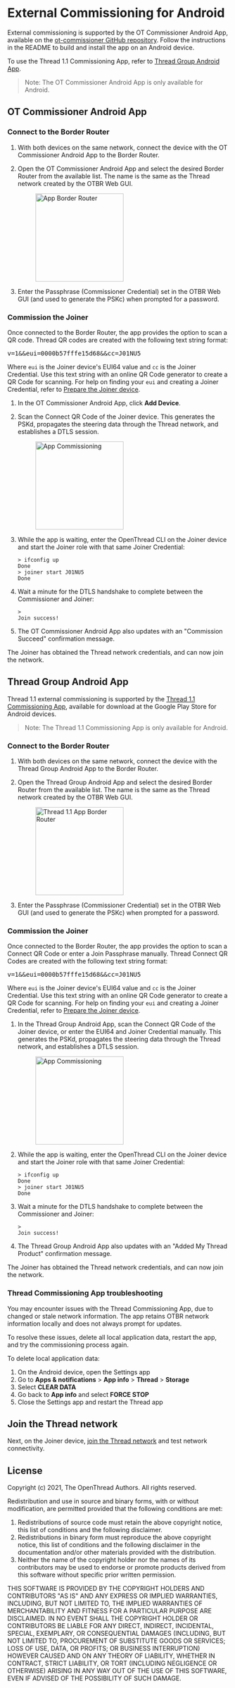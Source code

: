 # External Commissioning for Android

External commissioning is supported by the OT Commissioner Android App, available
on the [ot-commissioner GitHub repository](https://github.com/openthread/ot-commissioner/tree/master/android). Follow the instructions
in the README to build and install the app on an Android device.

To use the Thread 1.1 Commissioning App, refer to [Thread Group Android App](#thread-group-android-app).

> Note: The OT Commissioner Android App is only available for Android.

## OT Commissioner Android App

### Connect to the Border Router

1.  With both devices on the same network, connect the device with the OT
    Commissioner Android App to the Border Router.
1.  Open the OT Commissioner Android App and select the desired Border
    Router from the available list. The name is the same as the Thread network
    created by the OTBR Web GUI.

    <figure>
    <a href="../../images/comm-app-border-router-guide.png">
    <img src="../../images/comm-app-border-router-guide.png" width="200" border="0" class="screenshot" alt="App Border Router" /></a>
    </figure>

1.  Enter the Passphrase (Commissioner Credential) set in the OTBR Web GUI (and
    used to generate the PSKc) when prompted for a password.

### Commission the Joiner

Once connected to the Border Router, the app provides the option to scan a
QR code. Thread QR codes are created with the following text
string format:

<pre>v=1&&eui=0000b57fffe15d68&&cc=J01NU5</pre>

Where `eui` is the Joiner device's EUI64 value and `cc` is the Joiner
Credential. Use this text string with an online QR Code generator to create a QR
Code for scanning. For help on finding your `eui` and creating a Joiner
Credential, refer to [Prepare the Joiner device](prepare.md).

1.  In the OT Commissioner Android App, click **Add Device**.
1.  Scan the Connect QR Code of the Joiner device. This generates the
    PSKd, propagates the steering data through the Thread network, and
    establishes a DTLS session.

    <figure>
    <a href="../../images/comm-app-commissioning.png">
    <img src="../../images/comm-app-commissioning.png" width="200" border="0" class="screenshot" alt="App Commissioning" /></a>
    </figure>

1.  While the app is waiting, enter the OpenThread CLI on the Joiner device and
    start the Joiner role with that same Joiner Credential:
    ```
    > ifconfig up
    Done
    > joiner start J01NU5
    Done
    ```

1.  Wait a minute for the DTLS handshake to complete between the Commissioner
    and Joiner:
    ```
    > 
    Join success!
    ```

1.  The OT Commissioner Android App also updates with an "Commission Succeed"
    confirmation message.

The Joiner has obtained the Thread network credentials, and can now join the
network.

## Thread Group Android App

Thread 1.1 external commissioning is supported by the [Thread 1.1 Commissioning App](https://play.google.com/store/apps/details?id=org.threadgroup.commissioner&hl=en), available for download at the Google
Play Store for Android devices.

> Note: The Thread 1.1 Commissioning App is only available for Android.

### Connect to the Border Router

1.  With both devices on the same network, connect the device with the
    Thread Group Android App to the Border Router.
1.  Open the Thread Group Android App and select the desired Border
    Router from the available list. The name is the same as the Thread network
    created by the OTBR Web GUI.

    <figure>
    <a href="../../images/thread-app-border-router.png">
    <img src="../../images/thread-app-border-router.png" width="200" border="0" class="screenshot" alt="Thread 1.1 App Border Router" /></a>
    </figure>

1.  Enter the Passphrase (Commissioner Credential) set in the OTBR Web GUI (and
    used to generate the PSKc) when prompted for a password.

### Commission the Joiner

Once connected to the Border Router, the app provides the option to scan a
Connect QR Code or enter a Join Passphrase manually. Thread Connect QR Codes are
created with the following text string format:

<pre>v=1&&eui=0000b57fffe15d68&&cc=J01NU5</pre>

Where `eui` is the Joiner device's EUI64 value and `cc` is the Joiner
Credential. Use this text string with an online QR Code generator to create a QR
Code for scanning. For help on finding your `eui` and creating a Joiner
Credential, refer to [Prepare the Joiner device](prepare.md).

1.  In the Thread Group Android App, scan the Connect QR Code of the Joiner
    device, or enter the EUI64 and Joiner Credential manually. This generates
    the PSKd, propagates the steering data through the Thread network, and
    establishes a DTLS session.

    <figure>
    <a href="../../images/thread-app-commissioning.png">
    <img src="../../images/thread-app-commissioning.png" width="200" border="0" class="screenshot" alt="App Commissioning" /></a>
    </figure>

1.  While the app is waiting, enter the OpenThread CLI on the Joiner device and
    start the Joiner role with that same Joiner Credential:
    ```
    > ifconfig up
    Done
    > joiner start J01NU5
    Done
    ```

1.  Wait a minute for the DTLS handshake to complete between the Commissioner
    and Joiner:
    ```
    > 
    Join success!
    ```

1.  The Thread Group Android App also updates with an "Added My Thread Product"
    confirmation message.

The Joiner has obtained the Thread network credentials, and can now join the
network.

### Thread Commissioning App troubleshooting

You may encounter issues with the Thread Commissioning App, due to changed or
stale network information. The app retains OTBR network information locally and
does not always prompt for updates.

To resolve these issues, delete all local application data, restart the app, and
try the commissioning process again.

To delete local application data:

1.  On the Android device, open the Settings app
1.  Go to **Apps & notifications** > **App info** > **Thread** > **Storage**
1.  Select **CLEAR DATA**
1.  Go back to **App info** and select **FORCE STOP**
1.  Close the Settings app and restart the Thread app

## Join the Thread network

Next, on the Joiner device, [join the Thread network](join.md) and test network connectivity.

## License

Copyright (c) 2021, The OpenThread Authors.
All rights reserved.

Redistribution and use in source and binary forms, with or without
modification, are permitted provided that the following conditions are met:
1. Redistributions of source code must retain the above copyright
   notice, this list of conditions and the following disclaimer.
2. Redistributions in binary form must reproduce the above copyright
   notice, this list of conditions and the following disclaimer in the
   documentation and/or other materials provided with the distribution.
3. Neither the name of the copyright holder nor the
   names of its contributors may be used to endorse or promote products
   derived from this software without specific prior written permission.

THIS SOFTWARE IS PROVIDED BY THE COPYRIGHT HOLDERS AND CONTRIBUTORS "AS IS"
AND ANY EXPRESS OR IMPLIED WARRANTIES, INCLUDING, BUT NOT LIMITED TO, THE
IMPLIED WARRANTIES OF MERCHANTABILITY AND FITNESS FOR A PARTICULAR PURPOSE
ARE DISCLAIMED. IN NO EVENT SHALL THE COPYRIGHT HOLDER OR CONTRIBUTORS BE
LIABLE FOR ANY DIRECT, INDIRECT, INCIDENTAL, SPECIAL, EXEMPLARY, OR
CONSEQUENTIAL DAMAGES (INCLUDING, BUT NOT LIMITED TO, PROCUREMENT OF
SUBSTITUTE GOODS OR SERVICES; LOSS OF USE, DATA, OR PROFITS; OR BUSINESS
INTERRUPTION) HOWEVER CAUSED AND ON ANY THEORY OF LIABILITY, WHETHER IN
CONTRACT, STRICT LIABILITY, OR TORT (INCLUDING NEGLIGENCE OR OTHERWISE)
ARISING IN ANY WAY OUT OF THE USE OF THIS SOFTWARE, EVEN IF ADVISED OF THE
POSSIBILITY OF SUCH DAMAGE.
